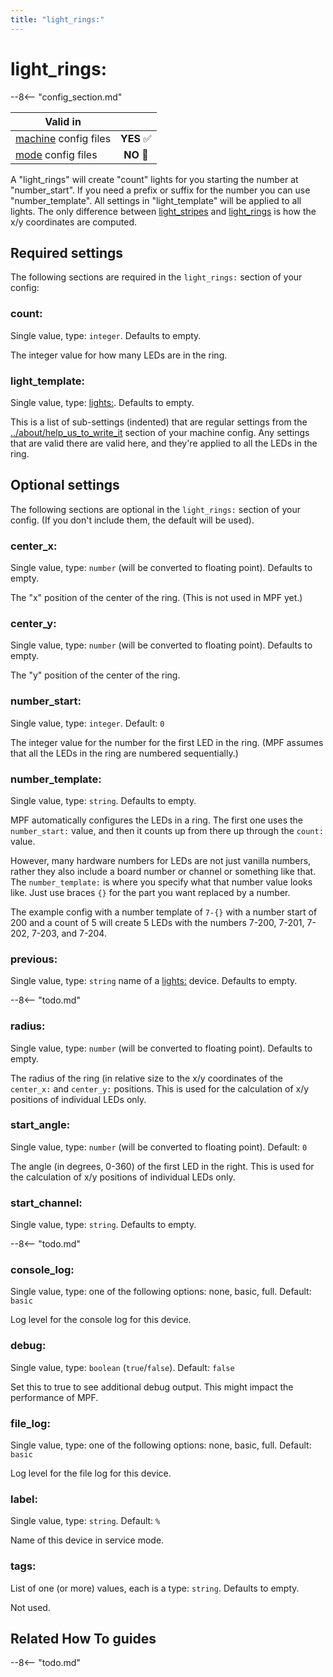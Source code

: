 ```yaml
---
title: "light_rings:"
---
```


# light_rings:


--8<-- "config_section.md"

| Valid in | |
|-----|:----:|
|[machine](instructions/machine_config.md) config files |**YES** :white_check_mark:|
|[mode](instructions/mode_config.md) config files|**NO** :no_entry_sign:|

A "light_rings" will create "count" lights for you starting the
number at "number_start". If you need a prefix or suffix for the
number you can use "number_template". All settings in
"light_template" will be applied to all lights. The only difference
between [light_stripes](light_stripes.md) and [light_rings](light_rings.md) is how the x/y coordinates are computed.

## Required settings

The following sections are required in the `light_rings:` section of
your config:

### count:

Single value, type: `integer`. Defaults to empty.

The integer value for how many LEDs are in the ring.

### light_template:

Single value, type: [lights:](lights.md).
Defaults to empty.

This is a list of sub-settings (indented) that are regular settings from
the [../about/help_us_to_write_it](lights.md) section of your machine
config. Any settings that are valid there are valid here, and they're
applied to all the LEDs in the ring.

## Optional settings

The following sections are optional in the `light_rings:` section of
your config. (If you don't include them, the default will be used).

### center_x:

Single value, type: `number` (will be converted to floating point).
Defaults to empty.

The "x" position of the center of the ring. (This is not used in MPF
yet.)

### center_y:

Single value, type: `number` (will be converted to floating point).
Defaults to empty.

The "y" position of the center of the ring.

### number_start:

Single value, type: `integer`. Default: `0`

The integer value for the number for the first LED in the ring. (MPF
assumes that all the LEDs in the ring are numbered sequentially.)

### number_template:

Single value, type: `string`. Defaults to empty.

MPF automatically configures the LEDs in a ring. The first one uses the
`number_start:` value, and then it counts up from there up through the
`count:` value.

However, many hardware numbers for LEDs are not just vanilla numbers,
rather they also include a board number or channel or something like
that. The `number_template:` is where you specify what that number value
looks like. Just use braces `{}` for the part you want replaced by a
number.

The example config with a number template of `7-{}` with a number start
of 200 and a count of 5 will create 5 LEDs with the numbers 7-200,
7-201, 7-202, 7-203, and 7-204.

### previous:

Single value, type: `string` name of a [lights:](lights.md) device. Defaults to empty.

--8<-- "todo.md"

### radius:

Single value, type: `number` (will be converted to floating point).
Defaults to empty.

The radius of the ring (in relative size to the x/y coordinates of the
`center_x:` and `center_y:` positions. This is used for the calculation
of x/y positions of individual LEDs only.

### start_angle:

Single value, type: `number` (will be converted to floating point).
Default: `0`

The angle (in degrees, 0-360) of the first LED in the right. This is
used for the calculation of x/y positions of individual LEDs only.

### start_channel:

Single value, type: `string`. Defaults to empty.

--8<-- "todo.md"

### console_log:

Single value, type: one of the following options: none, basic, full.
Default: `basic`

Log level for the console log for this device.

### debug:

Single value, type: `boolean` (`true`/`false`). Default: `false`

Set this to true to see additional debug output. This might impact the
performance of MPF.

### file_log:

Single value, type: one of the following options: none, basic, full.
Default: `basic`

Log level for the file log for this device.

### label:

Single value, type: `string`. Default: `%`

Name of this device in service mode.

### tags:

List of one (or more) values, each is a type: `string`. Defaults to
empty.

Not used.

## Related How To guides

--8<-- "todo.md"

